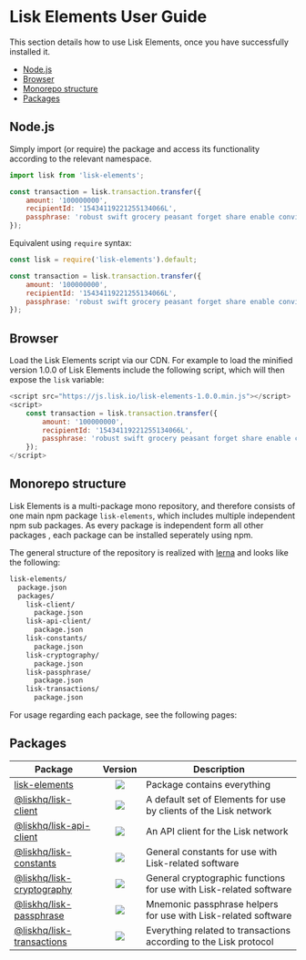 # Lisk Elements User Guide

This section details how to use Lisk Elements, once you have successfully installed it.

- [Node.js](#nodejs)
- [Browser](#browser)
- [Monorepo structure](#monorepo-structure)
- [Packages](#packages)

## Node.js

Simply import (or require) the package and access its functionality according to the relevant namespace.

```js
import lisk from 'lisk-elements';

const transaction = lisk.transaction.transfer({
    amount: '100000000',
    recipientId: '15434119221255134066L',
    passphrase: 'robust swift grocery peasant forget share enable convince deputy road keep cheap',
});
```

Equivalent using `require` syntax:

```js
const lisk = require('lisk-elements').default;

const transaction = lisk.transaction.transfer({
    amount: '100000000',
    recipientId: '15434119221255134066L',
    passphrase: 'robust swift grocery peasant forget share enable convince deputy road keep cheap',
});
```

## Browser

Load the Lisk Elements script via our CDN. For example to load the minified version 1.0.0 of Lisk Elements include the following script, which will then expose the `lisk` variable:

```js
<script src="https://js.lisk.io/lisk-elements-1.0.0.min.js"></script>
<script>
    const transaction = lisk.transaction.transfer({
        amount: '100000000',
        recipientId: '15434119221255134066L',
        passphrase: 'robust swift grocery peasant forget share enable convince deputy road keep cheap',
    });
</script>
```

## Monorepo structure

Lisk Elements is a multi-package mono repository, and therefore consists of one main npm package `lisk-elements`, which includes multiple independent npm sub packages.
As every package is independent form all other packages , each package can be installed seperately using npm.

The general structure of the repository is realized with [lerna](https://github.com/lerna/lerna) and looks like the following:

```bash
lisk-elements/
  package.json
  packages/
    lisk-client/
      package.json
    lisk-api-client/
      package.json
    lisk-constants/
      package.json
    lisk-cryptography/
      package.json
    lisk-passphrase/
      package.json
    lisk-transactions/
      package.json
```

For usage regarding each package, see the following pages:

## Packages

| Package                                                 |                                                      Version                                                      | Description                                                        |
| ------------------------------------------------------- | :---------------------------------------------------------------------------------------------------------------: | ------------------------------------------------------------------ |
| [lisk-elements](packages/lisk-elements)                 | [![](https://img.shields.io/badge/npm-v1.0.0-green.svg)](https://www.npmjs.com/package/lisk-elements)             | Package contains everything                                        |
| [@liskhq/lisk-client](../user-guide/client/api)         | [![](https://img.shields.io/badge/npm-v1.0.0-green.svg)](https://www.npmjs.com/package/@liskhq/lisk-client)       | A default set of Elements for use by clients of the Lisk network   |
| [@liskhq/lisk-api-client](../user-guide/api-client/api) | [![](https://img.shields.io/badge/npm-v1.0.0-green.svg)](https://www.npmjs.com/package/@liskhq/lisk-api-client)   | An API client for the Lisk network                                 |
| [@liskhq/lisk-constants](../user-guide/constants)       | [![](https://img.shields.io/badge/npm-v1.0.0-green.svg)](https://www.npmjs.com/package/@liskhq/lisk-constants)    | General constants for use with Lisk-related software               |
| [@liskhq/lisk-cryptography](../user-guide/cryptography) | [![](https://img.shields.io/badge/npm-v1.0.0-green.svg)](https://www.npmjs.com/package/@liskhq/lisk-cryptography) | General cryptographic functions for use with Lisk-related software |
| [@liskhq/lisk-passphrase](../user-guide/mnemonic)       | [![](https://img.shields.io/badge/npm-v1.0.0-green.svg)](https://www.npmjs.com/package/@liskhq/lisk-passphrase)   | Mnemonic passphrase helpers for use with Lisk-related software     |
| [@liskhq/lisk-transactions](../user-guide/transactions) | [![](https://img.shields.io/badge/npm-v1.0.0-green.svg)](https://www.npmjs.com/package/@liskhq/lisk-transactions) | Everything related to transactions according to the Lisk protocol  |
